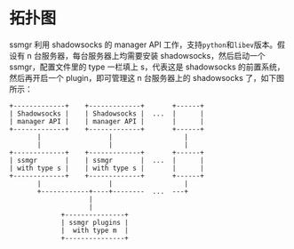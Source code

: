 # 拓扑图

ssmgr 利用 shadowsocks 的 manager API 工作，支持`python`和`libev`版本。假设有 n 台服务器，每台服务器上均需要安装 shadowsocks，然后启动一个 ssmgr，配置文件里的 type 一栏填上 s，代表这是 shadowsocks 的前置系统，然后再开启一个 plugin，即可管理这 n 台服务器上的 shadowsocks 了，如下图所示：

```
+-------------+    +-------------+       +------+
| Shadowsocks |    | Shadowsocks |  ...  |      |
| manager API |    | manager API |       |      |
+-------------+    +-------------+       +------+
       |                 |                  |
       |                 |                  |
+-------------+    +-------------+       +------+
| ssmgr       |    | ssmgr       |  ...  |      |
| with type s |    | with type s |       |      |
+-------------+    +-------------+       +------+
       |                 |                  |
       +------------+----+--------  ...  ---+
                    |
                    |
             +---------------+
             | ssmgr plugins |
             |  with type m  |
             +---------------+
```